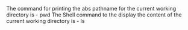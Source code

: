 The command for printing the abs pathname for the current working directory is - pwd
The Shell command to the display the content of the current working directory is - ls

